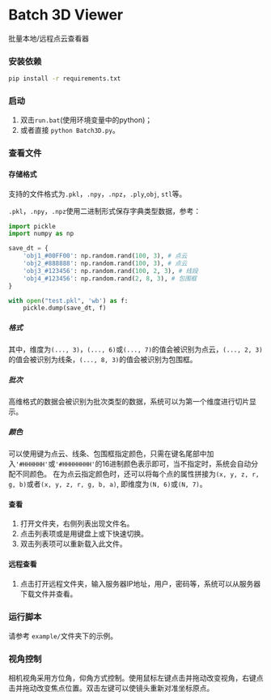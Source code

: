 # Batch 3D Viewer

批量本地/远程点云查看器

### 安装依赖
``` bash
pip install -r requirements.txt
```
### 启动

1. 双击```run.bat```(使用环境变量中的python)；
2. 或者直接 ```python Batch3D.py```。

### 查看文件

#### 存储格式
支持的文件格式为```.pkl```，```.npy```，```.npz```，```.ply```,```obj```, ```stl```等。


```.pkl```，```.npy```，```.npz```使用二进制形式保存字典类型数据，参考：
``` python
import pickle
import numpy as np

save_dt = {
    'obj1_#00FF00': np.random.rand(100, 3), # 点云
    'obj2_#888888': np.random.rand(100, 3), # 点云
    'obj3_#123456': np.random.rand(100, 2, 3), # 线段
    'obj4_#123456': np.random.rand(2, 8, 3), # 包围框
}

with open("test.pkl", 'wb') as f:
    pickle.dump(save_dt, f)

```

##### 格式
其中，维度为```(..., 3)```，```(..., 6)```或```(..., 7)```的值会被识别为点云，```(..., 2, 3)```的值会被识别为线条，```(..., 8, 3)```的值会被识别为包围框。

##### 批次
高维格式的数据会被识别为批次类型的数据，系统可以为第一个维度进行切片显示。

##### 颜色
可以使用键为点云、线条、包围框指定颜色，只需在键名尾部中加入```'#HHHHHH'```或```'#HHHHHHHH'```的16进制颜色表示即可，当不指定时，系统会自动分配不同颜色。
在为点云指定颜色时，还可以将每个点的属性拼接为```(x, y, z, r, g, b)```或者```(x, y, z, r, g, b, a)```, 即维度为```(N, 6)```或```(N, 7)```。


#### 查看
1. 打开文件夹，右侧列表出现文件名。
2. 点击列表项或是用键盘上或下快速切换。
3. 双击列表项可以重新载入此文件。

#### 远程查看
1. 点击打开远程文件夹，输入服务器IP地址，用户，密码等，系统可以从服务器下载文件并查看。

### 运行脚本

请参考 ```example/```文件夹下的示例。

### 视角控制

相机视角采用方位角，仰角方式控制。使用鼠标左键点击并拖动改变视角，右键点击并拖动改变焦点位置。双击左键可以使镜头重新对准坐标原点。

